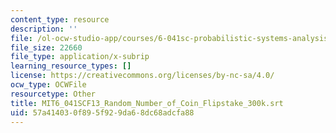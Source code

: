```yaml
---
content_type: resource
description: ''
file: /ol-ocw-studio-app/courses/6-041sc-probabilistic-systems-analysis-and-applied-probability-fall-2013/57a414030f895f929da68dc68adcfa88_MIT6_041SCF13_Random_Number_of_Coin_Flipstake_300k.vtt
file_size: 22660
file_type: application/x-subrip
learning_resource_types: []
license: https://creativecommons.org/licenses/by-nc-sa/4.0/
ocw_type: OCWFile
resourcetype: Other
title: MIT6_041SCF13_Random_Number_of_Coin_Flipstake_300k.srt
uid: 57a41403-0f89-5f92-9da6-8dc68adcfa88
---
```


